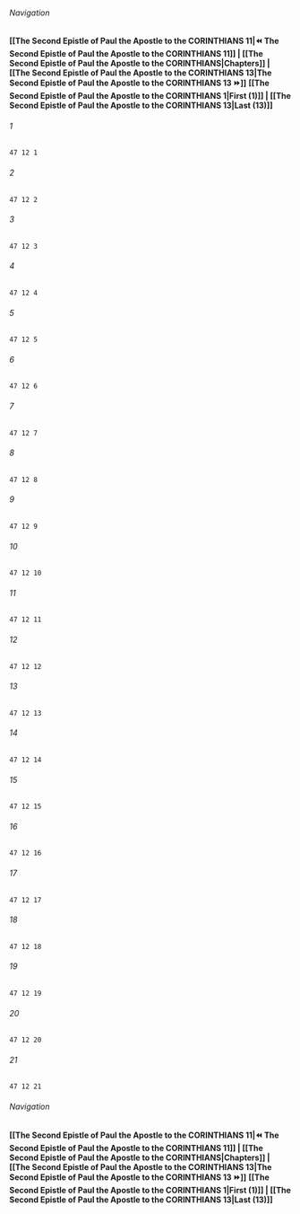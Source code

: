 
###### Navigation
**[[The Second Epistle of Paul the Apostle to the CORINTHIANS 11|⏪ The Second Epistle of Paul the Apostle to the CORINTHIANS 11]] | [[The Second Epistle of Paul the Apostle to the CORINTHIANS|Chapters]] | [[The Second Epistle of Paul the Apostle to the CORINTHIANS 13|The Second Epistle of Paul the Apostle to the CORINTHIANS 13 ⏩]]**
**[[The Second Epistle of Paul the Apostle to the CORINTHIANS 1|First (1)]] | [[The Second Epistle of Paul the Apostle to the CORINTHIANS 13|Last (13)]]**

###### 1
``` verse
47 12 1 
```
###### 2
``` verse
47 12 2 
```
###### 3
``` verse
47 12 3 
```
###### 4
``` verse
47 12 4 
```
###### 5
``` verse
47 12 5 
```
###### 6
``` verse
47 12 6 
```
###### 7
``` verse
47 12 7 
```
###### 8
``` verse
47 12 8 
```
###### 9
``` verse
47 12 9 
```
###### 10
``` verse
47 12 10 
```
###### 11
``` verse
47 12 11 
```
###### 12
``` verse
47 12 12 
```
###### 13
``` verse
47 12 13 
```
###### 14
``` verse
47 12 14 
```
###### 15
``` verse
47 12 15 
```
###### 16
``` verse
47 12 16 
```
###### 17
``` verse
47 12 17 
```
###### 18
``` verse
47 12 18 
```
###### 19
``` verse
47 12 19 
```
###### 20
``` verse
47 12 20 
```
###### 21
``` verse
47 12 21 
```

###### Navigation
**[[The Second Epistle of Paul the Apostle to the CORINTHIANS 11|⏪ The Second Epistle of Paul the Apostle to the CORINTHIANS 11]] | [[The Second Epistle of Paul the Apostle to the CORINTHIANS|Chapters]] | [[The Second Epistle of Paul the Apostle to the CORINTHIANS 13|The Second Epistle of Paul the Apostle to the CORINTHIANS 13 ⏩]]**
**[[The Second Epistle of Paul the Apostle to the CORINTHIANS 1|First (1)]] | [[The Second Epistle of Paul the Apostle to the CORINTHIANS 13|Last (13)]]**

